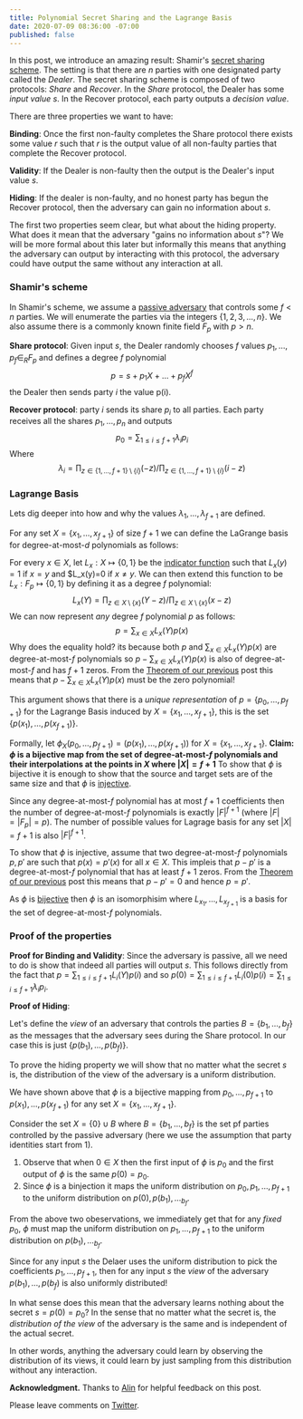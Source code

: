 ```yaml
---
title: Polynomial Secret Sharing and the Lagrange Basis
date: 2020-07-09 08:36:00 -07:00
published: false
---
```


In this post, we introduce an amazing result: Shamir's [secret sharing scheme](https://cs.jhu.edu/~sdoshi/crypto/papers/shamirturing.pdf). The setting is that there are $n$ parties with one designated party called the *Dealer*. The secret sharing scheme is composed of two protocols: *Share* and *Recover*. In the *Share* protocol, the Dealer has some *input value* $s$. In the Recover protocol, each party outputs a *decision value*.

There are three properties we want to have:

**Binding**: Once the first non-faulty completes the Share protocol there exists some value $r$ such that $r$ is the output value of all non-faulty parties that complete the Recover protocol.

**Validity**: If the Dealer is non-faulty then the output is the Dealer's input value $s$.

**Hiding**: If the dealer is non-faulty, and no honest party has begun the Recover protocol, then the adversary can gain no information about $s$. 


The first two properties seem clear, but what about the hiding property. What does it mean that the adversary "gains no information about $s$"? We will be more formal about this later but informally this means that anything the adversary can output by interacting with this protocol, the adversary could have output the same without any interaction at all.

### Shamir's scheme

In Shamir's scheme, we assume a [passive adversary](https://decentralizedthoughts.github.io/2019-06-07-modeling-the-adversary/) that controls some $f<n$ parties. We will enumerate the parties via the integers $\{1,2,3,\dots,n\}$. We also assume there is a commonly known finite field $F_p$ with $p>n$.


**Share protocol**: Given input $s$, the Dealer randomly chooses $f$ values $p_1,\dots,p_f \in_R F_p$ and defines a degree $f$ polynomial 
$$
p=s+p_1 X + \dots + p_f X^f
$$
the Dealer then sends party $i$ the value p(i).

**Recover protocol**: party $i$ sends its share $p_i$ to all parties. Each party receives all the shares $p_1,\dots,p_n$ and outputs 
$$
p_0=\sum_{1\leq i \leq f+1} \lambda_i p_i
$$
Where
$$
\lambda_i = \prod_{z \in \{1,\dots,f+1\} \setminus \{i\}} (-z) / \prod_{z \in \{1,\dots,f+1\} \setminus \{i\}} (i-z)
$$

### Lagrange Basis

Lets dig deeper into how and why the values $\lambda_1,\dots,\lambda_{f+1}$ are defined.

For any set $X=\{x_1,\dots,x_{f+1}\}$ of size $f+1$ we can define the LaGrange basis for degree-at-most-$d$ polynomials as follows:

For every $x \in X$, let $L_x:X \mapsto \{0,1\}$ be the [indicator function](https://en.wikipedia.org/wiki/Indicator_function) such that 
$L_x(y)= 1$ if $x=y$ and $L_x(y)=0 if $x \neq y$. We can then extend this function to be $L_x:F_p \mapsto \{0,1\}$  by defining it as a degree $f$ polynomial:
$$
L_x(Y)= \prod_{z \in X \setminus \{x\}} (Y-z) / \prod_{z \in X \setminus \{x\}} (x-z)
$$
We can now represent *any* degree $f$ polynomial $p$ as follows:
$$
p=\sum_{x \in X} L_x(Y) p(x)
$$
Why does the equality hold? its because both $p$ and $\sum_{x \in X} L_x(Y) p(x)$ are degree-at-most-$f$ polynomials so $p-\sum_{x \in X} L_x(Y) p(x)$ is also of degree-at-most-$f$ and has $f+1$ zeros. From the [Theorem of our previous](...) post this means that $p-\sum_{x \in X} L_x(Y) p(x)$ must be the zero polynomial!

This argument shows that there is a *unique representation* of $p=\{p_0,\dots,p_{f+1}\}$ for the Lagrange Basis induced by $X=\{x_1,\dots,x_{f+1}\}$, this is the set $\{p(x_1),\dots,p(x_{f+1})\}$.

Formally, let $\phi_X(p_0,\dots,p_{f+1})=(p(x_1),\dots,p(x_{f+1}))$ for $X=\{x_1,\dots,x_{f+1}\}$. 
**Claim: $\phi$ is a bijective map from the set of degree-at-most-$f$ polynomials and their interpolations at the points in $X$ where $|X|=f+1$**
To show that $\phi$ is bijective it is enough to show that the source and target sets are of the same size and that $\phi$ is [injective](https://en.wikipedia.org/wiki/Injective_function).

Since any degree-at-most-$f$ polynomial has at most $f+1$ coefficients then the number of degree-at-most-$f$ polynomials is exactly $|F|^{f+1}$ (where $|F|=|F_p|=p$). The number of possible values for Lagrage basis for any set $|X|=f+1$ is also $|F|^{f+1}$.

To show that $\phi$ is injective, assume that two degree-at-most-$f$ polynomials $p, p'$ are such that $p(x)=p'(x)$ for all $x \in X$. This impleis that $p-p'$ is a degree-at-most-$f$ polynomial that has at least $f+1$ zeros. From the [Theorem of our previous](...) post this means that $p-p'=0$ and hence $p=p'$.

As $\phi$ is [bijective](https://en.wikipedia.org/wiki/Bijection)  then $\phi$ is an isomorphisim where $L_{x_1},\dots,L_{x_{f+1}}$ is a basis for the set of degree-at-most-$f$ polynomials. 

### Proof of the properties

**Proof for Binding and Validity**: Since the adversary is passive, all we need to do is show that indeed all parties will output $s$. This follows directly from the fact that  $p=\sum_{1\leq i \leq f+1} L_i(Y) p(i)$ and so $p(0)= \sum_{1\leq i \leq f+1} L_i(0) p(i) = \sum_{1\leq i \leq f+1} \lambda_i p_i$.

**Proof of Hiding**: 

Let's define the *view* of an adversary that controls the parties $B=\{b_1,\dots,b_f\}$ as the messages that the adversary sees during the Share protocol.  In our case this is just $\{p(b_1),\dots,p(b_{f})\}$.

To prove the hiding property we will show that no matter what the secret $s$ is, the distribution of the view of the adversary is a uniform distribution.


We have shown above that $\phi$ is a bijective mapping from $p_0,\dots,p_{f+1}$ to $p(x_1),\dots,p(x_{f+1})$ for any set $X=\{x_1,\dots,x_{f+1}\}$. 

Consider the set $X=\{0\} \cup B$ where $B=\{b_1,\dots,b_f\}$ is the set pf parties controlled by the passive adversary (here we use the assumption that party identities start from 1). 
1. Observe that when $0 \in X$ then the first input of $\phi$ is $p_0$ and the first output of $\phi$ is the same $p(0)=p_0$.
2. Since $\phi$ is a binjection it maps the uniform distribution on $p_0,p_1,\dots,p_{f+1}$ to the uniform distribution on $p(0),p(b_1),\dots_{b_{f}}$.

From the above two obeservations, we immediately get that for any *fixed* $p_0$, $\phi$ must map the uniform distribution on $p_1,\dots,p_{f+1}$ to the uniform distribution on $p(b_1),\dots_{b_{f}}$.

Since for any input $s$ the Delaer uses the uniform distribution to pick the coefficients $p_1,\dots,p_{f+1}$, then for any input $s$ the *view* of the adversary $p(b_1),\dots,p(b_f)$ is also uniformly distributed!

In what sense does this mean that the adversary learns nothing about the secret $s=p(0)=p_0$? In the sense that no matter what the secret is, the *distribution of the view* of the adversary is the same and is independent of the actual secret.

In other words, anything the adversary could learn by observing the distribution of its views, it could learn by just sampling from this distribution without any interaction.

**Acknowledgment.** Thanks to [Alin](https://research.vmware.com/researchers/alin-tomescu) for helpful feedback on this post.


Please leave comments on [Twitter](...).

